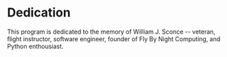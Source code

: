 # Dedication

This program is dedicated to the memory of William J. Sconce -- veteran, flight instructor, software engineer, founder of Fly By Night Computing, and Python enthousiast.
